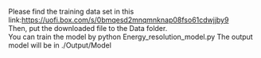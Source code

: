 Please find the training data set in this link:https://uofi.box.com/s/0bmqesd2mnqmnknap08fso61cdwjjby9  
Then, put the downloaded file to the Data folder.  
You can train the model by python Energy_resolution_model.py
The output model will be in ./Output/Model
